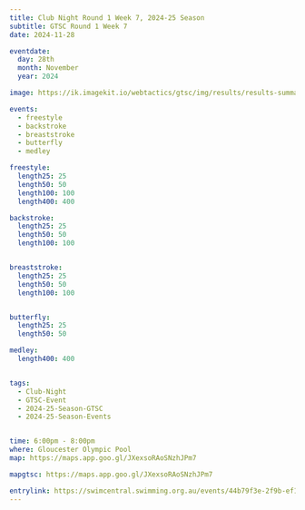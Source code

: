 ```yaml
---
title: Club Night Round 1 Week 7, 2024-25 Season
subtitle: GTSC Round 1 Week 7
date: 2024-11-28

eventdate:
  day: 28th
  month: November
  year: 2024

image: https://ik.imagekit.io/webtactics/gtsc/img/results/results-summary-7.jpg

events:
  - freestyle
  - backstroke
  - breaststroke
  - butterfly
  - medley

freestyle:
  length25: 25
  length50: 50
  length100: 100
  length400: 400

backstroke:
  length25: 25
  length50: 50
  length100: 100


breaststroke:
  length25: 25
  length50: 50
  length100: 100


butterfly:
  length25: 25
  length50: 50

medley:
  length400: 400


tags:
  - Club-Night
  - GTSC-Event
  - 2024-25-Season-GTSC
  - 2024-25-Season-Events


time: 6:00pm - 8:00pm
where: Gloucester Olympic Pool
map: https://maps.app.goo.gl/JXexsoRAoSNzhJPm7

mapgtsc: https://maps.app.goo.gl/JXexsoRAoSNzhJPm7

entrylink: https://swimcentral.swimming.org.au/events/44b79f3e-2f9b-ef11-8a6a-00224896d583/detail
---
```

